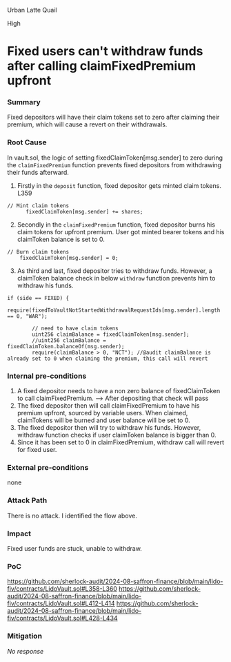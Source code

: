 Urban Latte Quail

High

# Fixed users can't withdraw funds after calling claimFixedPremium upfront

### Summary

Fixed depositors will have their claim tokens set to zero after claiming their premium, which will cause a revert on their withdrawals.



### Root Cause

In vault.sol, the logic of setting fixedClaimToken[msg.sender] to zero during the `claimFixedPremium` function prevents fixed depositors from withdrawing their funds afterward.

1. Firstly in the `deposit` function, fixed depositor gets minted claim tokens. L359
```solidity
// Mint claim tokens
      fixedClaimToken[msg.sender] += shares;
```
2. Secondly in the `claimFixedPremium` function, fixed depositor burns his claim tokens for upfront premium. User got minted bearer tokens and his claimToken balance is set to 0.
```solidity
// Burn claim tokens
    fixedClaimToken[msg.sender] = 0;
```
3. As third and last, fixed depositor tries to withdraw funds. However, a claimToken balance check in below `withdraw` function prevents him to withdraw his funds.
```solidity
if (side == FIXED) {
        require(fixedToVaultNotStartedWithdrawalRequestIds[msg.sender].length == 0, "WAR");

        // need to have claim tokens
        uint256 claimBalance = fixedClaimToken[msg.sender];
        //uint256 claimBalance = fixedClaimToken.balanceOf(msg.sender);
        require(claimBalance > 0, "NCT"); //@audit claimBalance is already set to 0 when claiming the premium, this call will revert
```

### Internal pre-conditions

1. A fixed depositor needs to have a non zero balance of fixedClaimToken to call claimFixedPremium. --> After depositing that check will pass
2. The fixed depositor then will call claimFixedPremium to have his premium upfront, sourced by variable users.
    When claimed, claimTokens will be burned and user balance will be set to 0.
3. The fixed depositor then will try to withdraw his funds. However, withdraw function checks if user claimToken balance is bigger than 0.
4. Since it has been set to 0 in claimFixedPremium, withdraw call will revert for fixed user.

### External pre-conditions

none

### Attack Path

There is no attack. I identified the flow above.

### Impact

Fixed user funds are stuck, unable to withdraw.

### PoC
https://github.com/sherlock-audit/2024-08-saffron-finance/blob/main/lido-fiv/contracts/LidoVault.sol#L358-L360
https://github.com/sherlock-audit/2024-08-saffron-finance/blob/main/lido-fiv/contracts/LidoVault.sol#L412-L414
https://github.com/sherlock-audit/2024-08-saffron-finance/blob/main/lido-fiv/contracts/LidoVault.sol#L428-L434
### Mitigation

_No response_